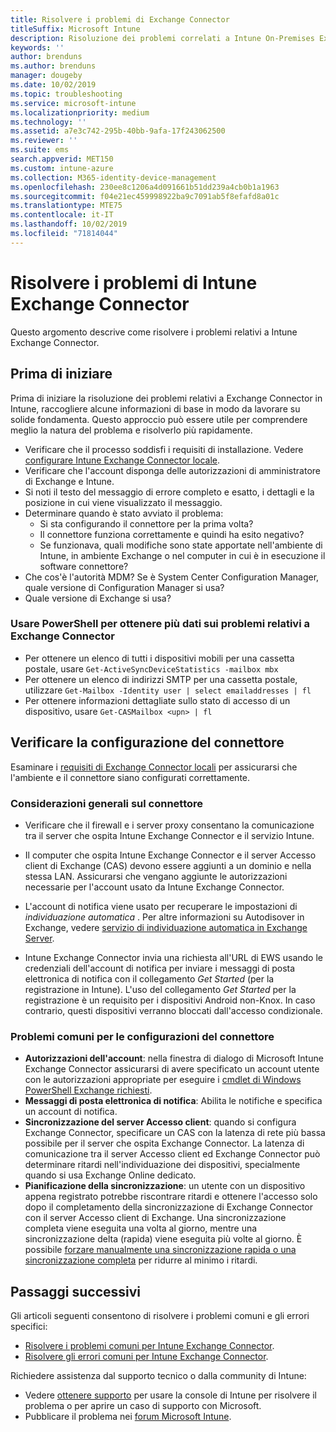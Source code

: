```yaml
---
title: Risolvere i problemi di Exchange Connector
titleSuffix: Microsoft Intune
description: Risoluzione dei problemi correlati a Intune On-Premises Exchange Connector.
keywords: ''
author: brenduns
ms.author: brenduns
manager: dougeby
ms.date: 10/02/2019
ms.topic: troubleshooting
ms.service: microsoft-intune
ms.localizationpriority: medium
ms.technology: ''
ms.assetid: a7e3c742-295b-40bb-9afa-17f243062500
ms.reviewer: ''
ms.suite: ems
search.appverid: MET150
ms.custom: intune-azure
ms.collection: M365-identity-device-management
ms.openlocfilehash: 230ee8c1206a4d091661b51dd239a4cb0b1a1963
ms.sourcegitcommit: f04e21ec459998922ba9c7091ab5f8efafd8a01c
ms.translationtype: MTE75
ms.contentlocale: it-IT
ms.lasthandoff: 10/02/2019
ms.locfileid: "71814044"
---
```

# <a name="troubleshoot-the-intune-exchange-connector"></a>Risolvere i problemi di Intune Exchange Connector

Questo argomento descrive come risolvere i problemi relativi a Intune Exchange Connector.

## <a name="before-you-start"></a>Prima di iniziare

Prima di iniziare la risoluzione dei problemi relativi a Exchange Connector in Intune, raccogliere alcune informazioni di base in modo da lavorare su solide fondamenta. Questo approccio può essere utile per comprendere meglio la natura del problema e risolverlo più rapidamente.

- Verificare che il processo soddisfi i requisiti di installazione. Vedere [configurare Intune Exchange Connector locale](exchange-connector-install.md).
- Verificare che l'account disponga delle autorizzazioni di amministratore di Exchange e Intune.
- Si noti il testo del messaggio di errore completo e esatto, i dettagli e la posizione in cui viene visualizzato il messaggio.
- Determinare quando è stato avviato il problema: 
  - Si sta configurando il connettore per la prima volta? 
  - Il connettore funziona correttamente e quindi ha esito negativo?
  - Se funzionava, quali modifiche sono state apportate nell'ambiente di Intune, in ambiente Exchange o nel computer in cui è in esecuzione il software connettore?
- Che cos'è l'autorità MDM? Se è System Center Configuration Manager, quale versione di Configuration Manager si usa?
- Quale versione di Exchange si usa?

### <a name="use-powershell-to-get-more-data-on-exchange-connector-issues"></a>Usare PowerShell per ottenere più dati sui problemi relativi a Exchange Connector

- Per ottenere un elenco di tutti i dispositivi mobili per una cassetta postale, usare `Get-ActiveSyncDeviceStatistics -mailbox mbx`
- Per ottenere un elenco di indirizzi SMTP per una cassetta postale, utilizzare `Get-Mailbox -Identity user | select emailaddresses | fl`
- Per ottenere informazioni dettagliate sullo stato di accesso di un dispositivo, usare `Get-CASMailbox <upn> | fl`

## <a name="review-the-connector-configuration"></a>Verificare la configurazione del connettore

Esaminare i [requisiti di Exchange Connector locali](exchange-connector-install.md#intune-exchange-connector-requirements) per assicurarsi che l'ambiente e il connettore siano configurati correttamente. 

### <a name="general-considerations-for-the-connector"></a>Considerazioni generali sul connettore

- Verificare che il firewall e i server proxy consentano la comunicazione tra il server che ospita Intune Exchange Connector e il servizio Intune.

- Il computer che ospita Intune Exchange Connector e il server Accesso client di Exchange (CAS) devono essere aggiunti a un dominio e nella stessa LAN. Assicurarsi che vengano aggiunte le autorizzazioni necessarie per l'account usato da Intune Exchange Connector.

- L'account di notifica viene usato per recuperare le impostazioni di *individuazione automatica* . Per altre informazioni su Autodisover in Exchange, vedere [servizio di individuazione automatica in Exchange Server](https://docs.microsoft.com/exchange/architecture/client-access/autodiscover?view=exchserver-2016).

- Intune Exchange Connector invia una richiesta all'URL di EWS usando le credenziali dell'account di notifica per inviare i messaggi di posta elettronica di notifica con il collegamento *Get Started* (per la registrazione in Intune). L'uso del collegamento *Get Started* per la registrazione è un requisito per i dispositivi Android non-Knox. In caso contrario, questi dispositivi verranno bloccati dall'accesso condizionale.

### <a name="common-issues-for-connector-configurations"></a>Problemi comuni per le configurazioni del connettore

- **Autorizzazioni dell'account**: nella finestra di dialogo di Microsoft Intune Exchange Connector assicurarsi di avere specificato un account utente con le autorizzazioni appropriate per eseguire i [cmdlet di Windows PowerShell Exchange richiesti](exchange-connector-install.md#exchange-cmdlet-requirements).
- **Messaggi di posta elettronica di notifica**: Abilita le notifiche e specifica un account di notifica.
- **Sincronizzazione del server Accesso client**: quando si configura Exchange Connector, specificare un CAS con la latenza di rete più bassa possibile per il server che ospita Exchange Connector. La latenza di comunicazione tra il server Accesso client ed Exchange Connector può determinare ritardi nell'individuazione dei dispositivi, specialmente quando si usa Exchange Online dedicato.
- **Pianificazione della sincronizzazione**: un utente con un dispositivo appena registrato potrebbe riscontrare ritardi e ottenere l'accesso solo dopo il completamento della sincronizzazione di Exchange Connector con il server Accesso client di Exchange. Una sincronizzazione completa viene eseguita una volta al giorno, mentre una sincronizzazione delta (rapida) viene eseguita più volte al giorno. È possibile [forzare manualmente una sincronizzazione rapida o una sincronizzazione completa](exchange-connector-install.md#manually-force-a-quick-sync-or-full-sync) per ridurre al minimo i ritardi.

## <a name="next-steps"></a>Passaggi successivi
Gli articoli seguenti consentono di risolvere i problemi comuni e gli errori specifici:

- [Risolvere i problemi comuni per Intune Exchange Connector](troubleshoot-exchange-connector-common-problems.md).
- [Risolvere gli errori comuni per Intune Exchange Connector](troubleshoot-exchange-connector-common-errors.md).

Richiedere assistenza dal supporto tecnico o dalla community di Intune:

- Vedere [ottenere supporto](../fundamentals/get-support.md) per usare la console di Intune per risolvere il problema o per aprire un caso di supporto con Microsoft. 
- Pubblicare il problema nei [forum Microsoft Intune](https://social.technet.microsoft.com/Forums/en-US/home?forum=microsoftintuneprod).  
